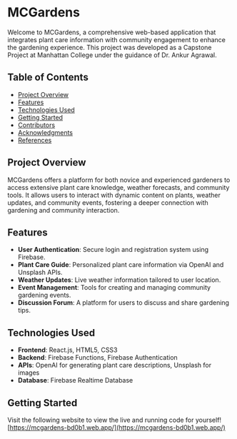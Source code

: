 # MCGardens

Welcome to MCGardens, a comprehensive web-based application that integrates plant care information with community engagement to enhance the gardening experience. This project was developed as a Capstone Project at Manhattan College under the guidance of Dr. Ankur Agrawal.

## Table of Contents
- [Project Overview](#project-overview)
- [Features](#features)
- [Technologies Used](#technologies-used)
- [Getting Started](#getting-started)
- [Contributors](#contributors)
- [Acknowledgments](#acknowledgments)
- [References](#references)

## Project Overview
MCGardens offers a platform for both novice and experienced gardeners to access extensive plant care knowledge, weather forecasts, and community tools. It allows users to interact with dynamic content on plants, weather updates, and community events, fostering a deeper connection with gardening and community interaction.

## Features
- **User Authentication**: Secure login and registration system using Firebase.
- **Plant Care Guide**: Personalized plant care information via OpenAI and Unsplash APIs.
- **Weather Updates**: Live weather information tailored to user location.
- **Event Management**: Tools for creating and managing community gardening events.
- **Discussion Forum**: A platform for users to discuss and share gardening tips.

## Technologies Used
- **Frontend**: React.js, HTML5, CSS3
- **Backend**: Firebase Functions, Firebase Authentication
- **APIs**: OpenAI for generating plant care descriptions, Unsplash for images
- **Database**: Firebase Realtime Database

## Getting Started
Visit the following website to view the live and running code for yourself!
[https://mcgardens-bd0b1.web.app/](https://mcgardens-bd0b1.web.app/)
